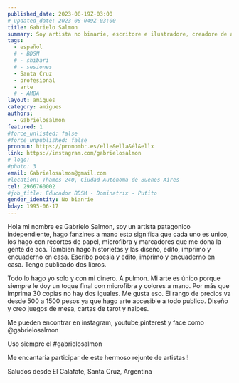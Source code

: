 ```yaml
---
published_date: 2023-08-19Z-03:00
# updated_date: 2023-08-049Z-03:00
title: Gabrielo Salmon
summary: Soy artista no binarie, escritore e ilustradore, creadore de amor
tags:
  - español
  # - BDSM
  # - shibari
  # - sesiones
  - Santa Cruz
  - profesional
  - arte
  # - AMBA
layout: amigues
category: amigues
authors:
  - Gabrielosalmon
featured: 1
#force_unlisted: false
#force_unpublished: false
pronoun: https://pronombr.es/elle&ella&él&ellx
link: https://instagram.com/gabrielosalmon
# logo:
#photo: 3
email: Gabrielosalmon@gmail.com
#location: Thames 240, Ciudad Autónoma de Buenos Aires
tel: 2966760002
#job_title: Educador BDSM - Dominatrix - Putito
gender_identity: No bianrie
bday: 1995-06-17
---
```



Hola mi nombre es Gabrielo Salmon, soy un artista patagonico independiente, hago fanzines a mano esto significa que cada uno es unico, los hago con recortes de papel, microfibra y marcadores que me dona la gente de aca. Tambien hago historietas y las diseño, edito, imprimo y encuaderno en casa. Escribo poesia y edito, imprimo y encuaderno en casa. Tengo publicado dos libros. 

Todo lo hago yo solo y con mi dinero. A pulmon. Mi arte es único porque siempre le doy un toque final con microfibra y colores a mano. Por más que imprima 30 copias no hay dos iguales. Me gusta eso. El rango de precios va desde 500 a 1500 pesos ya que hago arte accesible a todo publico. Diseño y creo juegos de mesa, cartas de tarot y naipes.

Me pueden encontrar en instagram, youtube,pinterest y face como \@gabrielosalmon

Uso siempre el #gabrielosalmon

Me encantaria participar de este hermoso rejunte de artistas!!

Saludos desde El Calafate, Santa Cruz, Argentina
